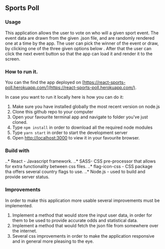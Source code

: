 ## Sports Poll

### Usage
This application allows the user to vote on who will a given sport event. The event data are drawn from the given .json file, and are randomly rendered one at a time by the app. The user  can pick the winner of the event or draw, by clicking one of the three given options below . After that the user can click the next event button so that the app can load it and render it to the screen. 

### How to run it.

You can the find the app deployed on [https://react-sports-poll.herokuapp.com/](https://react-sports-poll.herokuapp.com/).

In case you want to run it locally here is how you can do it: 

1. Make sure you have installed globally the most recent version on node.js
2. Clone this github repo to your computer
3. Open your favourite terminal app and navigate to folder you've just cloned.
4. Type `npm install` in order to download all the required node modules
5. Type `yarn start` in order to start the development server
6. Open [http://localhost:3000](http://localhost:3000) to view it in your favourite browser.


### Build with

..* React - Javascript framework.
..* SASS- CSS pre-processor that allows for extra functionality between css files.
..* flag-icon-css - CSS package tha offers several country flags to use.
..* Node.js - used to build and provide server status.

### Improvements

In order to make this application more usable several improvements must be implemented.

1. Implement a method that would store the input user data, in order for them to be used to provide accurate odds and statistical data.
2. Implement a method that would fetch the json file from somewhere over the internet. 
3. Several css improvements in order to make the application responsive and in general more pleasing to the eye.

